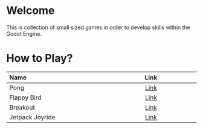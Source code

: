 # Welcome

This is collection of small sized games in order to develop skills within the Godot Engine.


# How to Play?
<table>
  <thead>
    <tr>
      <th width='500px' align='left'> Name </th>
      <th width='500px'> Link </th>
    </tr>
  </thead>
  
  <tbody>
    <tr>
      <td align='left'> Pong </th>
      <td align='center'> <a href="https://boebi-g.itch.io/pong"> Link </a> </th>
    </tr>
    <tr>
      <td align='left'> Flappy Bird </th>
      <td align='center'> <a href="https://boebi-g.itch.io/flappybird"> Link </a> </th>
    </tr>
     <tr>
      <td align='left'> Breakout </th>
      <td align='center'> <a href="https://boebi-g.itch.io/breakout"> Link </a> </th>
    </tr>
     <tr>
      <td align='left'> Jetpack Joyride </th>
      <td align='center'> <a href="https://boebi-g.itch.io/early-bird"> Link </a> </th>
    </tr>
  </tbody>
  
</table>
